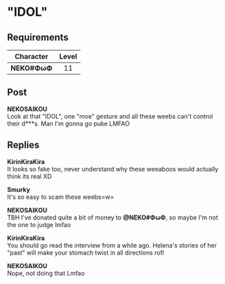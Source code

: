 # "IDOL"
## Requirements
| Character  |Level|
|------------|:---:|
|**NEKO#ΦωΦ**| 11  |

## Post
**NEKOSAIKOU**<br>
Look at that "IDOL", one "moe" gesture and all these weebs can't control their d\*\*\*s. Man I'm gonna go puke LMFAO
## Replies
**KirinKiraKira**<br>
It looks so fake too, never understand why these weeaboos would actually think its real XD

**Smurky**<br>
It's so easy to scam these weebs=w=

**NEKOSAIKOU**<br>
TBH I've donated quite a bit of money to **@NEKO\#ΦωΦ**, so maybe I'm not the one to judge lmfao

**KirinKiraKira**<br>
You should go read the interview from a while ago. Helena's stories of her "past" will make your stomach twist in all directions rofl

**NEKOSAIKOU**<br>
Nope, not doing that Lmfao

